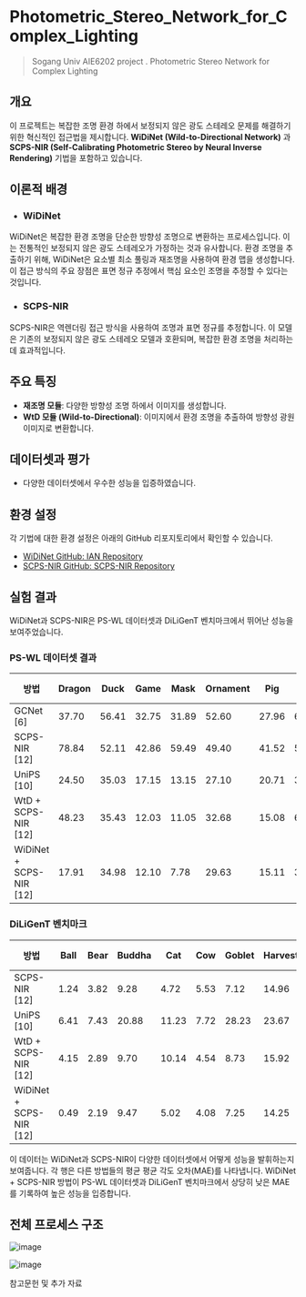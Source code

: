 # Photometric_Stereo_Network_for_Complex_Lighting
> Sogang Univ AIE6202 project . Photometric Stereo Network for Complex Lighting

## 개요
이 프로젝트는 복잡한 조명 환경 하에서 보정되지 않은 광도 스테레오 문제를 해결하기 위한 혁신적인 접근법을 제시합니다. 
**WiDiNet (Wild-to-Directional Network)** 과 **SCPS-NIR (Self-Calibrating Photometric Stereo by Neural Inverse Rendering)** 기법을 포함하고 있습니다.

## 이론적 배경
- ### WiDiNet
WiDiNet은 복잡한 환경 조명을 단순한 방향성 조명으로 변환하는 프로세스입니다. 이는 전통적인 보정되지 않은 광도 스테레오가 가정하는 것과 유사합니다. 환경 조명을 추출하기 위해, WiDiNet은 요소별 최소 풀링과 재조명을 사용하여 환경 맵을 생성합니다. 이 접근 방식의 주요 장점은 표면 정규 추정에서 핵심 요소인 조명을 추정할 수 있다는 것입니다.

- ### SCPS-NIR
SCPS-NIR은 역렌더링 접근 방식을 사용하여 조명과 표면 정규를 추정합니다. 이 모델은 기존의 보정되지 않은 광도 스테레오 모델과 호환되며, 복잡한 환경 조명을 처리하는데 효과적입니다.

## 주요 특징
- **재조명 모듈**: 다양한 방향성 조명 하에서 이미지를 생성합니다.
- **WtD 모듈 (Wild-to-Directional)**: 이미지에서 환경 조명을 추출하여 방향성 광원 이미지로 변환합니다.

## 데이터셋과 평가
- 다양한 데이터셋에서 우수한 성능을 입증하였습니다.

## 환경 설정
각 기법에 대한 환경 설정은 아래의 GitHub 리포지토리에서 확인할 수 있습니다.
- [WiDiNet GitHub: IAN Repository](https://github.com/NK-CS-ZZL/IAN)
- [SCPS-NIR GitHub: SCPS-NIR Repository](https://github.com/junxuan-li/SCPS-NIR)

## 실험 결과
WiDiNet과 SCPS-NIR은 PS-WL 데이터셋과 DiLiGenT 벤치마크에서 뛰어난 성능을 보여주었습니다.

### PS-WL 데이터셋 결과

| 방법 | Dragon | Duck | Game | Mask | Ornament | Pig | Ring | Ring2 | 평균 MAE |
|------|--------|------|------|------|----------|-----|------|-------|----------|
| GCNet [6] | 37.70 | 56.41 | 32.75 | 31.89 | 52.60 | 27.96 | 62.51 | 67.83 | 46.21 |
| SCPS-NIR [12] | 78.84 | 52.11 | 42.86 | 59.49 | 49.40 | 41.52 | 54.92 | 46.31 | 53.18 |
| UniPS [10] | 24.50 | 35.03 | 17.15 | 13.15 | 27.10 | 20.71 | 39.24 | 28.28 | 25.65 |
| WtD + SCPS-NIR [12] | 48.23 | 35.43 | 12.03 | 11.05 | 32.68 | 15.08 | 64.58 | 30.73 | 31.23 |
| WiDiNet + SCPS-NIR [12] | 17.91 | 34.98 | 12.10 | 7.78 | 29.63 | 15.11 | 32.34 | 29.24 | 22.39 |

### DiLiGenT 벤치마크

| 방법 | Ball | Bear | Buddha | Cat | Cow | Goblet | Harvest | Pot1 | Pot2 | Reading | 평균 MAE |
|------|------|------|--------|-----|-----|--------|---------|------|------|---------|----------|
| SCPS-NIR [12] | 1.24 | 3.82 | 9.28 | 4.72 | 5.53 | 7.12 | 14.96 | 6.73 | 6.50 | 10.54 | 7.05 |
| UniPS [10] | 6.41 | 7.43 | 20.88 | 11.23 | 7.72 | 28.23 | 23.67 | 11.41 | 9.80 | 20.08 | 14.69 |
| WtD + SCPS-NIR [12] | 4.15 | 2.89 | 9.70 | 10.14 | 4.54 | 8.73 | 15.92 | 5.30 | 4.55 | 10.88 | 7.68 |
| WiDiNet + SCPS-NIR [12] | 0.49 | 2.19 | 9.47 | 5.02 | 4.08 | 7.25 | 14.25 | 5.99 | 3.78 | 10.09 | 6.26 |

이 데이터는 WiDiNet과 SCPS-NIR이 다양한 데이터셋에서 어떻게 성능을 발휘하는지 보여줍니다. 
각 행은 다른 방법들의 평균 평균 각도 오차(MAE)를 나타냅니다. 
WiDiNet + SCPS-NIR 방법이 PS-WL 데이터셋과 DiLiGenT 벤치마크에서 상당히 낮은 MAE를 기록하여 높은 성능을 입증합니다.

## 전체 프로세스 구조
![image](https://github.com/AIE620-V-V/Photometric_Stereo_Network_for_Complex_Lighting/assets/46189116/e94f1221-020e-4226-89a4-55c66c87318b)

![image](https://github.com/AIE620-V-V/Photometric_Stereo_Network_for_Complex_Lighting/assets/46189116/495d55ba-d9b0-4048-8a05-0abfe603bd48)


참고문헌 및 추가 자료

